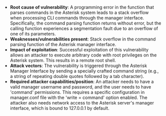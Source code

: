 - **Root cause of vulnerability**: A programming error in the function that parses commands in the Asterisk system leads to a stack overflow when processing CLI commands through the manager interface. Specifically, the command parsing function returns without error, but the calling function experiences a segmentation fault due to an overflow of one of its parameters.
- **Weaknesses/vulnerabilities present**: Stack overflow in the command parsing function of the Asterisk manager interface.
- **Impact of exploitation**: Successful exploitation of this vulnerability allows an attacker to execute arbitrary code with root privileges on the Asterisk system. This results in a remote root shell.
- **Attack vectors**: The vulnerability is triggered through the Asterisk Manager Interface by sending a specially crafted command string (e.g., a string of repeating double quotes followed by a tab character).
- **Required attacker capabilities/position**: An attacker needs to have a valid manager username and password, and the user needs to have 'command' permissions. This requires a specific configuration in manager.conf file with the 'write = command' option enabled. The attacker also needs network access to the Asterisk server's manager interface, which is bound to 127.0.0.1 by default.